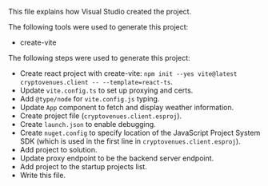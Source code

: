 This file explains how Visual Studio created the project.

The following tools were used to generate this project:
- create-vite

The following steps were used to generate this project:
- Create react project with create-vite: `npm init --yes vite@latest cryptovenues.client -- --template=react-ts`.
- Update `vite.config.ts` to set up proxying and certs.
- Add `@type/node` for `vite.config.js` typing.
- Update `App` component to fetch and display weather information.
- Create project file (`cryptovenues.client.esproj`).
- Create `launch.json` to enable debugging.
- Create `nuget.config` to specify location of the JavaScript Project System SDK (which is used in the first line in `cryptovenues.client.esproj`).
- Add project to solution.
- Update proxy endpoint to be the backend server endpoint.
- Add project to the startup projects list.
- Write this file.
